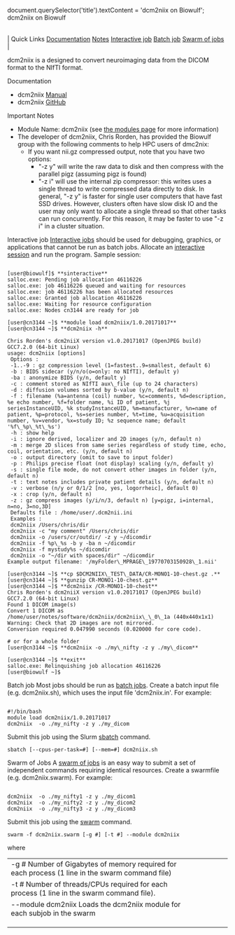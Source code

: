 

document.querySelector('title').textContent = 'dcm2niix on Biowulf';
dcm2niix on Biowulf


|  |
| --- |
| 
Quick Links
[Documentation](#doc)
[Notes](#notes)
[Interactive job](#int) 
[Batch job](#sbatch) 
[Swarm of jobs](#swarm) 
 |


 dcm2niix is a designed to convert neuroimaging data from the DICOM format
to the NIfTI format. 


Documentation
* dcm2niix [Manual](https://www.nitrc.org/plugins/mwiki/index.php/dcm2nii:MainPage)
* dcm2niix [GitHub](https://github.com/rordenlab/dcm2niix)


Important Notes
* Module Name: dcm2niix (see [the modules page](/apps/modules.html) for more information)
* The developer of dcm2niix, Chris Rorden, has provided the Biowulf group with the following comments to help HPC users of dmc2nix:
	+ If you want nii.gz compressed output, note that you have two options:
		- "-z y" will write the raw data to disk and then compress with the parallel pigz (assuming pigz is found)
		 - "-z i" will use the internal zip compressor: this writes uses a single thread to write compressed data directly to disk.
	In general, "-z y" is faster for single user computers that have fast SSD drives. However, clusters often have slow disk IO and the user may only want to allocate a single thread so that other tasks can run concurrently. For this reason, it may be faster to use "-z i" in a cluster situation.



Interactive job
[Interactive jobs](/docs/userguide.html#int) should be used for debugging, graphics, or applications that cannot be run as batch jobs.
Allocate an [interactive session](/docs/userguide.html#int) and run the program. Sample session:



```

[user@biowulf]$ **sinteractive**
salloc.exe: Pending job allocation 46116226
salloc.exe: job 46116226 queued and waiting for resources
salloc.exe: job 46116226 has been allocated resources
salloc.exe: Granted job allocation 46116226
salloc.exe: Waiting for resource configuration
salloc.exe: Nodes cn3144 are ready for job

[user@cn3144 ~]$ **module load dcm2niix/1.0.20171017**
[user@cn3144 ~]$ **dcm2niix -h**

Chris Rorden's dcm2niiX version v1.0.20171017 (OpenJPEG build) GCC7.2.0 (64-bit Linux)
usage: dcm2niix [options] 
 Options :
 -1..-9 : gz compression level (1=fastest..9=smallest, default 6)
 -b : BIDS sidecar (y/n/o(o=only: no NIfTI), default y)
 -ba : anonymize BIDS (y/n, default y)
 -c : comment stored as NIfTI aux\_file (up to 24 characters)
 -d : diffusion volumes sorted by b-value (y/n, default n)
 -f : filename (%a=antenna (coil) number, %c=comments, %d=description, %e echo number, %f=folder name, %i ID of patient, %j seriesInstanceUID, %k studyInstanceUID, %m=manufacturer, %n=name of patient, %p=protocol, %s=series number, %t=time, %u=acquisition number, %v=vendor, %x=study ID; %z sequence name; default '%f\_%p\_%t\_%s')
 -h : show help
 -i : ignore derived, localizer and 2D images (y/n, default n)
 -m : merge 2D slices from same series regardless of study time, echo, coil, orientation, etc. (y/n, default n)
 -o : output directory (omit to save to input folder)
 -p : Philips precise float (not display) scaling (y/n, default y)
 -s : single file mode, do not convert other images in folder (y/n, default n)
 -t : text notes includes private patient details (y/n, default n)
 -v : verbose (n/y or 0/1/2 [no, yes, logorrheic], default 0)
 -x : crop (y/n, default n)
 -z : gz compress images (y/i/n/3, default n) [y=pigz, i=internal, n=no, 3=no,3D]
 Defaults file : /home/user/.dcm2nii.ini
 Examples :
 dcm2niix /Users/chris/dir
 dcm2niix -c "my comment" /Users/chris/dir
 dcm2niix -o /users/cr/outdir/ -z y ~/dicomdir
 dcm2niix -f %p\_%s -b y -ba n ~/dicomdir
 dcm2niix -f mystudy%s ~/dicomdir
 dcm2niix -o "~/dir with spaces/dir" ~/dicomdir
Example output filename: '/myFolder\_MPRAGE\_19770703150928\_1.nii'

[user@cn3144 ~]$ **cp $DCM2NIIX\_TEST\_DATA/CR-MONO1-10-chest.gz .**
[user@cn3144 ~]$ **gunzip CR-MONO1-10-chest.gz**
[user@cn3144 ~]$ **dcm2niix /CR-MONO1-10-chest**
Chris Rorden's dcm2niiX version v1.0.20171017 (OpenJPEG build) GCC7.2.0 (64-bit Linux)
Found 1 DICOM image(s)
Convert 1 DICOM as /home/user/notes/software/dcm2niix/dcm2niix\_\_0\_1a (440x440x1x1)
Warning: Check that 2D images are not mirrored.
Conversion required 0.047990 seconds (0.020000 for core code).

# or for a whole folder
[user@cn3144 ~]$ **dcm2niix -o ./my\_nifty -z y ./my\_dicom**

[user@cn3144 ~]$ **exit**
salloc.exe: Relinquishing job allocation 46116226
[user@biowulf ~]$

```


Batch job
Most jobs should be run as [batch jobs](/docs/userguide.html#submit).
Create a batch input file (e.g. dcm2niix.sh), which uses the input file 'dcm2niix.in'. For example:



```

#!/bin/bash
module load dcm2niix/1.0.20171017
dcm2niix  -o ./my_nifty -z y ./my_dicom

```

Submit this job using the Slurm [sbatch](/docs/userguide.html) command.



```
sbatch [--cpus-per-task=#] [--mem=#] dcm2niix.sh
```

Swarm of Jobs 
A [swarm of jobs](/apps/swarm.html) is an easy way to submit a set of independent commands requiring identical resources.
Create a swarmfile (e.g. dcm2niix.swarm). For example:



```

dcm2niix  -o ./my_nifty1 -z y ./my_dicom1
dcm2niix  -o ./my_nifty2 -z y ./my_dicom2
dcm2niix  -o ./my_nifty3 -z y ./my_dicom3

```

Submit this job using the [swarm](/apps/swarm.html) command.



```
swarm -f dcm2niix.swarm [-g #] [-t #] --module dcm2niix
```

where


|  |  |  |  |  |  |
| --- | --- | --- | --- | --- | --- |
| -g #  Number of Gigabytes of memory required for each process (1 line in the swarm command file)
 | -t #  Number of threads/CPUs required for each process (1 line in the swarm command file).
 | --module dcm2niix  Loads the dcm2niix module for each subjob in the swarm 
 | |
 | |
 | |








